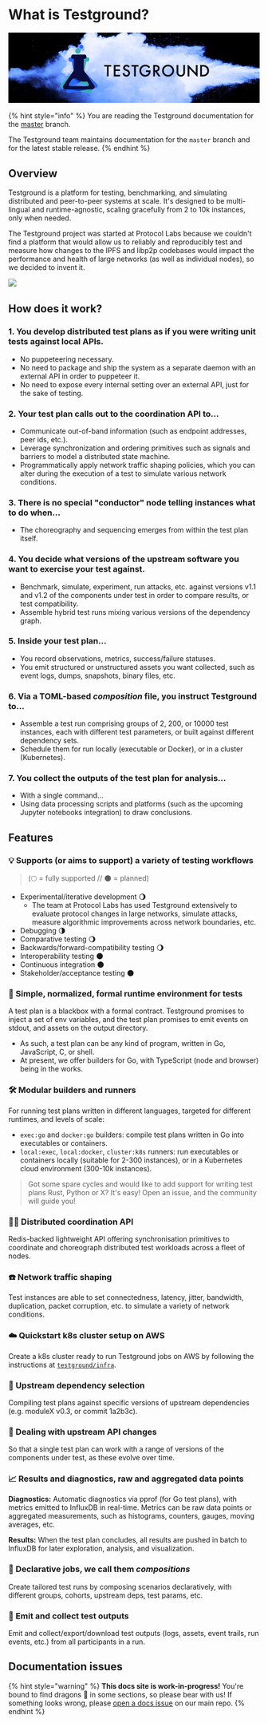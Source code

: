 # What is Testground?

![](.gitbook/assets/image%20%283%29%20%281%29.png)

{% hint style="info" %}
You are reading the Testground documentation for the [master](https://github.com/testground/testground) branch.

The Testground team maintains documentation for the `master` branch and for the latest stable release.
{% endhint %}

## Overview

Testground is a platform for testing, benchmarking, and simulating distributed and peer-to-peer systems at scale. It's designed to be multi-lingual and runtime-agnostic, scaling gracefully from 2 to 10k instances, only when needed.

The Testground project was started at Protocol Labs because we couldn't find a platform that would allow us to reliably and reproducibly test and measure how changes to the IPFS and libp2p codebases would impact the performance and health of large networks \(as well as individual nodes\), so we decided to invent it.

![](.gitbook/assets/testground-demo.gif)

## How does it work?

### 1. **You develop distributed test plans as if you were writing unit tests against local APIs.**

* No puppeteering necessary.
* No need to package and ship the system as a separate daemon with an external API in order to puppeteer it.
* No need to expose every internal setting over an external API, just for the sake of testing.

### **2. Your test plan calls out to the coordination API to...**

* Communicate out-of-band information \(such as endpoint addresses, peer ids, etc.\).
* Leverage synchronization and ordering primitives such as signals and barriers to model a distributed state machine.
* Programmatically apply network traffic shaping policies, which you can alter during the execution of a test to simulate various network conditions.

### **3. There is no special "conductor" node telling instances what to do when...**

* The choreography and sequencing emerges from within the test plan itself.

### **4. You decide what versions of the upstream software you want to exercise your test against.**

* Benchmark, simulate, experiment, run attacks, etc. against versions v1.1 and v1.2 of the components under test in order to compare results, or test compatibility.
* Assemble hybrid test runs mixing various versions of the dependency graph.

### **5. Inside your test plan...**

* You record observations, metrics, success/failure statuses.
* You emit structured or unstructured assets you want collected, such as event logs, dumps, snapshots, binary files, etc.

### **6. Via a TOML-based** _**composition**_ **file, you instruct Testground to...**

* Assemble a test run comprising groups of 2, 200, or 10000 test instances, each with different test parameters, or built against different dependency sets.
* Schedule them for run locally \(executable or Docker\), or in a cluster \(Kubernetes\).

### **7. You collect the outputs of the test plan for analysis...**

* With a single command...
* Using data processing scripts and platforms \(such as the upcoming Jupyter notebooks integration\) to draw conclusions.

## Features

### 💡 Supports \(or aims to support\) a variety of testing workflows

> \(🌕 = fully supported // 🌑 = planned\)

* Experimental/iterative development 🌖
  * The team at Protocol Labs has used Testground extensively to evaluate protocol changes in large networks, simulate attacks, measure algorithmic improvements across network boundaries, etc.
* Debugging 🌗
* Comparative testing 🌖
* Backwards/forward-compatibility testing 🌖
* Interoperability testing 🌑
* Continuous integration 🌑
* Stakeholder/acceptance testing 🌑

### 📄 Simple, normalized, formal runtime environment for tests

A test plan is a blackbox with a formal contract. Testground promises to inject a set of env variables, and the test plan promises to emit events on stdout, and assets on the output directory.

* As such, a test plan can be any kind of program, written in Go, JavaScript, C, or shell.
* At present, we offer builders for Go, with TypeScript \(node and browser\) being in the works.

### 🛠 Modular builders and runners

For running test plans written in different languages, targeted for different runtimes, and levels of scale:

* `exec:go` and `docker:go` builders: compile test plans written in Go into executables or containers.
* `local:exec`, `local:docker`, `cluster:k8s` runners: run executables or containers locally \(suitable for 2-300 instances\), or in a Kubernetes cloud environment \(300-10k instances\).

> Got some spare cycles and would like to add support for writing test plans Rust, Python or X? It's easy! Open an issue, and the community will guide you!

### 👯‍♀️ Distributed coordination API

Redis-backed lightweight API offering synchronisation primitives to coordinate and choreograph distributed test workloads across a fleet of nodes.

### ☎️ Network traffic shaping

Test instances are able to set connectedness, latency, jitter, bandwidth, duplication, packet corruption, etc. to simulate a variety of network conditions.

### ☁️ Quickstart k8s cluster setup on AWS

Create a k8s cluster ready to run Testground jobs on AWS by following the instructions at [`testground/infra`](https://github.com/testground/infra).

### 🧩 Upstream dependency selection

Compiling test plans against specific versions of upstream dependencies \(e.g. moduleX v0.3, or commit 1a2b3c\).

### 🌱 Dealing with upstream API changes

So that a single test plan can work with a range of versions of the components under test, as these evolve over time.

### 📈 Results and diagnostics, raw and aggregated data points

**Diagnostics:** Automatic diagnostics via pprof \(for Go test plans\), with metrics emitted to InfluxDB in real-time. Metrics can be raw data points or aggregated measurements, such as histograms, counters, gauges, moving averages, etc.

**Results:** When the test plan concludes, all results are pushed in batch to InfluxDB for later exploration, analysis, and visualization.

### 🎼 Declarative jobs, we call them _compositions_

Create tailored test runs by composing scenarios declaratively, with different groups, cohorts, upstream deps, test params, etc.

### 💾 Emit and collect test outputs

Emit and collect/export/download test outputs \(logs, assets, event trails, run events, etc.\) from all participants in a run.

## Documentation issues

{% hint style="warning" %}
**This docs site is work-in-progress!** You're bound to find dragons 🐉 in some sections, so please bear with us! If something looks wrong, please [open a docs issue](https://github.com/testground/testground/issues/new?assignees=&labels=docs&template=DOCS.md&title=docs%20site:%20%3Cdescribe%20the%20problem%3E) on our main repo.
{% endhint %}

